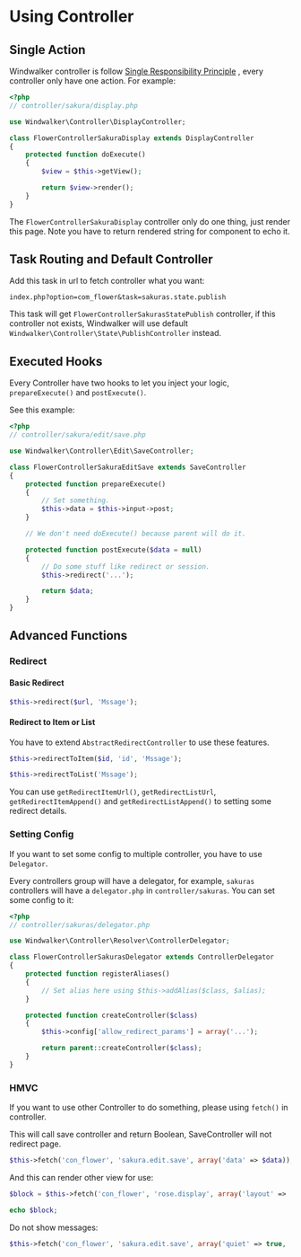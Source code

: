 # Using Controller

## Single Action

Windwalker controller is follow [Single Responsibility Principle](http://en.wikipedia.org/wiki/Single_responsibility_principle)
, every controller only have one action. For example:

``` php
<?php
// controller/sakura/display.php

use Windwalker\Controller\DisplayController;

class FlowerControllerSakuraDisplay extends DisplayController
{
    protected function doExecute()
    {
        $view = $this->getView();

        return $view->render();
    }
}
```

The `FlowerControllerSakuraDisplay` controller only do one thing, just render this page.
Note you have to return rendered string for component to echo it.

## Task Routing and Default Controller

Add this task in url to fetch controller what you want:

```
index.php?option=com_flower&task=sakuras.state.publish
```

This task will get `FlowerControllerSakurasStatePublish` controller, if this controller not exists, Windwalker will
use default `Windwalker\Controller\State\PublishController` instead.

## Executed Hooks

Every Controller have two hooks to let you inject your logic, `prepareExecute()` and `postExecute()`.

See this example:

``` php
<?php
// controller/sakura/edit/save.php

use Windwalker\Controller\Edit\SaveController;

class FlowerControllerSakuraEditSave extends SaveController
{
    protected function prepareExecute()
    {
        // Set something.
        $this->data = $this->input->post;
    }

    // We don't need doExecute() because parent will do it.

    protected function postExecute($data = null)
    {
        // Do some stuff like redirect or session.
        $this->redirect('...');

        return $data;
    }
}
```

## Advanced Functions

### Redirect

#### Basic Redirect

``` php
$this->redirect($url, 'Mssage');
```

#### Redirect to Item or List

You have to extend `AbstractRedirectController` to use these features.

``` php
$this->redirectToItem($id, 'id', 'Mssage');
```

``` php
$this->redirectToList('Mssage');
```

You can use `getRedirectItemUrl()`, `getRedirectListUrl`, `getRedirectItemAppend()` and `getRedirectListAppend()`
to setting some redirect details.

### Setting Config

If you want to set some config to multiple controller, you have to use `Delegator`.

Every controllers group will have a delegator, for example, `sakuras` controllers will have a `delegator.php` in `controller/sakuras`.
You can set some config to it:

``` php
<?php
// controller/sakuras/delegator.php

use Windwalker\Controller\Resolver\ControllerDelegator;

class FlowerControllerSakurasDelegator extends ControllerDelegator
{
	protected function registerAliases()
	{
	    // Set alias here using $this->addAlias($class, $alias);
	}

	protected function createController($class)
	{
	    $this->config['allow_redirect_params'] = array('...');

		return parent::createController($class);
	}
}

```

### HMVC

If you want to use other Controller to do something, please using `fetch()` in controller.

This will call save controller and return Boolean, SaveController will not redirect page.

``` php
$this->fetch('con_flower', 'sakura.edit.save', array('data' => $data));
```

And this can render other view for use:

``` php
$block = $this->fetch('con_flower', 'rose.display', array('layout' => 'foo'));

echo $block;
```

Do not show messages:

``` php
$this->fetch('con_flower', 'sakura.edit.save', array('quiet' => true, 'data' => $data));
```




